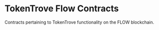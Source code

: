 # TokenTrove Flow Contracts

Contracts pertaining to TokenTrove functionality on the FLOW blockchain.
